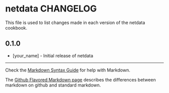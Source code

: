 # netdata CHANGELOG

This file is used to list changes made in each version of the netdata cookbook.

## 0.1.0
- [your_name] - Initial release of netdata

- - -
Check the [Markdown Syntax Guide](http://daringfireball.net/projects/markdown/syntax) for help with Markdown.

The [Github Flavored Markdown page](http://github.github.com/github-flavored-markdown/) describes the differences between markdown on github and standard markdown.
